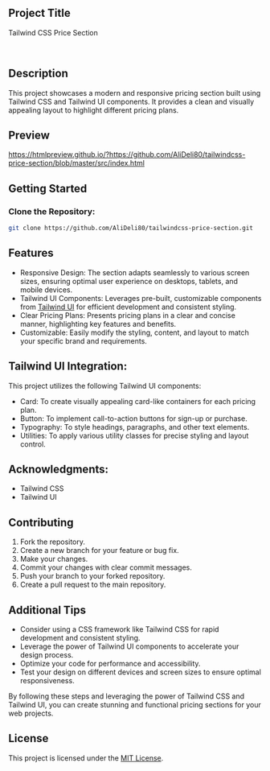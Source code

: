 ## Project Title

Tailwind CSS Price Section

<br>

## Description

This project showcases a modern and responsive pricing section built using Tailwind CSS and Tailwind UI components. It provides a clean and visually appealing layout to highlight different pricing plans.

## Preview

https://htmlpreview.github.io/?https://github.com/AliDeli80/tailwindcss-price-section/blob/master/src/index.html

## Getting Started

### Clone the Repository:

  ```sh
  git clone https://github.com/AliDeli80/tailwindcss-price-section.git
  ```

## Features

- Responsive Design: The section adapts seamlessly to various screen sizes, ensuring optimal user experience on desktops, tablets, and mobile devices.
- Tailwind UI Components: Leverages pre-built, customizable components from [Tailwind UI](https://tailwindui.com/?ref=top) for efficient development and consistent styling.
- Clear Pricing Plans: Presents pricing plans in a clear and concise manner, highlighting key features and benefits.
- Customizable: Easily modify the styling, content, and layout to match your specific brand and requirements.

## Tailwind UI Integration:

This project utilizes the following Tailwind UI components:

- Card: To create visually appealing card-like containers for each pricing plan.
- Button: To implement call-to-action buttons for sign-up or purchase.
- Typography: To style headings, paragraphs, and other text elements.
- Utilities: To apply various utility classes for precise styling and layout control.

## Acknowledgments:

- Tailwind CSS
- Tailwind UI

## Contributing
1.  Fork the repository.
2.  Create a new branch for your feature or bug fix.
3.  Make your changes.
4.  Commit your changes with clear commit messages.
5.  Push your branch to your forked repository.
6.  Create a pull request to the main repository.   

## Additional Tips

- Consider using a CSS framework like Tailwind CSS for rapid development and consistent styling.
- Leverage the power of Tailwind UI components to accelerate your design process.
- Optimize your code for performance and accessibility.
- Test your design on different devices and screen sizes to ensure optimal responsiveness.

By following these steps and leveraging the power of Tailwind CSS and Tailwind UI, you can create stunning and functional pricing sections for your web projects.

## License

This project is licensed under the [MIT License](LICENSE).
